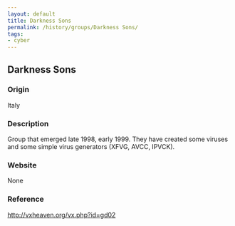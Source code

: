 ```yaml
---
layout: default
title: Darkness Sons
permalink: /history/groups/Darkness Sons/
tags:
- cyber
---
```


## Darkness Sons

### Origin
Italy

### Description
Group that emerged late 1998, early 1999. They have created some viruses and some simple virus generators (XFVG, AVCC, IPVCK).

### Website
None

### Reference
http://vxheaven.org/vx.php?id=gd02
